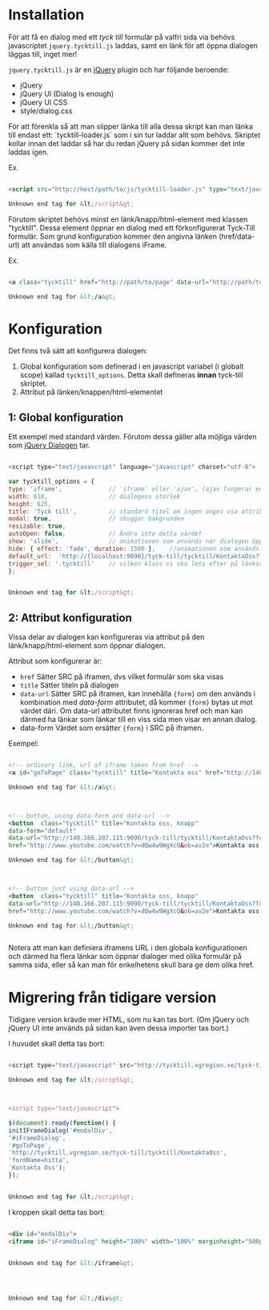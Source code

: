 # Installation #

För att få en dialog med ett _tyck till_ formulär på valfri sida via behövs javascriptet `jquery.tycktill.js` laddas, samt en länk för att öppna dialogen läggas till, inget mer!

`jquery.tycktill.js` är en [jQuery](http://jquery.com) plugin och har följande beroende:

  * jQuery
  * jQuery UI (Dialog is enough)
  * jQuery UI CSS
  * style/dialog.css

För att förenkla så att man slipper länka till alla dessa skript kan man länka till endast ett: ´tycktill-loader.js` som i sin tur laddar allt som behövs. Skriptet kollar innan det laddar så har du redan jQuery på sidan kommer det inte laddas igen.

Ex.
```html

<script src="http://host/path/to/js/tycktill-loader.js" type="text/javascript" language="javascript" charset="utf-8">

Unknown end tag for &lt;/script&gt;


```

Förutom skriptet behövs minst en länk/knapp/html-element med klassen "tycktill". Dessa element öppnar en dialog med ett förkonfigurerat Tyck-Till formulär. Som grund konfiguration kommer den angivna länken (href/data-url) att användas som källa till dialogens iFrame.

Ex.
```html

<a class="tycktill" href="http://path/to/page" data-url="http://path/to/iframe/" title="Tyck till">Tyck till!

Unknown end tag for &lt;/a&gt;


```

# Konfiguration #

Det finns två sätt att konfigurera dialogen:

  1. Global konfiguration som definerad i en javascript variabel (i globalt scope) kallad `tycktill_options`. Detta skall defineras **innan** tyck-till skriptet.
  1. Attribut på länken/knappen/html-elementet

## 1: Global konfiguration ##

Ett exempel med standard värden. Förutom dessa gäller alla möjliga värden som [jQuery Dialogen](http://jqueryui.com/demos/dialog/) tar.

```javascript

<script type="text/javascript" language="javascript" charset="utf-8">

var tycktill_options = {
type: 'iframe',             // 'iframe' eller 'ajax', (ajax fungerar endast på tycktill server)
width: 610,                 // dialogens storlek
height: 625,
title: 'Tyck till',         // standard titel om ingen anges via attribut på länken
modal: true,                // skuggar bakgrunden
resizable: true,
autoOpen: false,            // Ändra inte detta värdet
show: 'slide',              // animationen som används när dialogen öppnas
hide: { effect: 'fade', duration: 1500 },    //animationen som används när dialogen stängs
default_url:  'http://{localhost:9090}/tyck-till/tycktill/KontaktaOss?formName={form}',
trigger_sel: '.tycktill'    // vilken klass vi ska leta efter på länkar/knappar
};


Unknown end tag for &lt;/script&gt;


```


## 2: Attribut konfiguration ##

Vissa delar av dialogen kan konfigureras via attribut på den länk/knapp/html-element som öppnar dialogen.

Attribut som konfigurerar är:
  * `href`       Sätter SRC på iframen, dvs vilket formulär som ska visas
  * `title`      Sätter titeln på dialogen
  * `data-url`   Sätter SRC på iframen, kan innehålla `{form}` om den används i kombination med _data-form_ attributet, då kommer `{form}` bytas ut mot värdet däri. Om data-url attributet finns ignoreras href och man kan därmed ha länkar som länkar till en viss sida men visar en annan dialog.
  * data-form  Värdet som  ersätter `{form}` i SRC på iframen.

Exempel:
```html

<!-- ordinary link, url of iframe taken from href -->
<a id="goToPage" class="tycktill" title="Kontakta oss" href="http://140.166.207.115:9090/tyck-till/tycktill/KontaktaOss?formName=default">Kontakta oss!

Unknown end tag for &lt;/a&gt;



<!-- button, using data-form and data-url -->
<button  class="tycktill" title="Kontakta oss, knapp"
data-form="default"
data-url="http://140.166.207.115:9090/tyck-till/tycktill/KontaktaOss?formName={form}"
href="http://www.youtube.com/watch?v=dQw4w9WgXcQ&ob=av2e">Kontakta oss!

Unknown end tag for &lt;/button&gt;



<!-- button just using data-url -->
<button  class="tycktill" title="Kontakta oss, knapp"
data-url="http://140.166.207.115:9090/tyck-till/tycktill/KontaktaOss?formName=default"
href="http://www.youtube.com/watch?v=dQw4w9WgXcQ&ob=av2e">Kontakta oss!

Unknown end tag for &lt;/button&gt;



```

Notera att man kan definiera iframens URL i den globala konfigurationen och därmed ha flera länkar som öppnar dialoger med olika formulär på samma sida, eller så kan man för enkelhetens skull bara ge dem olika href.


# Migrering från tidigare version #

Tidigare version krävde mer HTML, som nu kan tas bort. (Om jQuery och jQuery UI inte används på sidan kan även dessa importer tas bort.)

I huvudet skall detta tas bort:
```javascript

<script type="text/javascript" src="http://tycktill.vgregion.se/tyck-till/tycktill/resources/js/tycktill-dialog.js">

Unknown end tag for &lt;/script&gt;



<script type="text/javascript">

$(document).ready(function() {
initIFrameDialog('#modalDiv',
'#iFrameDialog',
'#goToPage',
'http://tycktill.vgregion.se/tyck-till/tycktill/KontaktaOss',
'formName=hitta',
'Kontakta Oss');
});


Unknown end tag for &lt;/script&gt;


```

I kroppen skall detta tas bort:
```html

<div id="modalDiv">
<iframe id="iFrameDialog" height="100%" width="100%" marginheight="500px" marginwidth="500px" frameborder="0" scrolling="no" src="tycktill.html">


Unknown end tag for &lt;/iframe&gt;




Unknown end tag for &lt;/div&gt;


```
